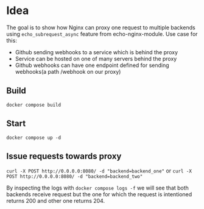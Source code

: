 # Idea
The goal is to show how Nginx can proxy one request to multiple backends using `echo_subrequest_async` feature from echo-nginx-module.
Use case for this:
- Github sending webhooks to a service which is behind the proxy
- Service can be hosted on one of many servers behind the proxy
- Github webhooks can have one endpoint defined for sending webhooks(a path /webhook on our proxy)

## Build
`docker compose build`

## Start
`docker compose up -d`

## Issue requests towards proxy
`curl -X POST http://0.0.0.0:8080/ -d "backend=backend_one"` or `curl -X POST http://0.0.0.0:8080/ -d "backend=backend_two"`

By inspecting the logs with `docker compose logs -f` we will see that both backends receive request but the one for which
the request is intentioned returns 200 and other one returns 204.

